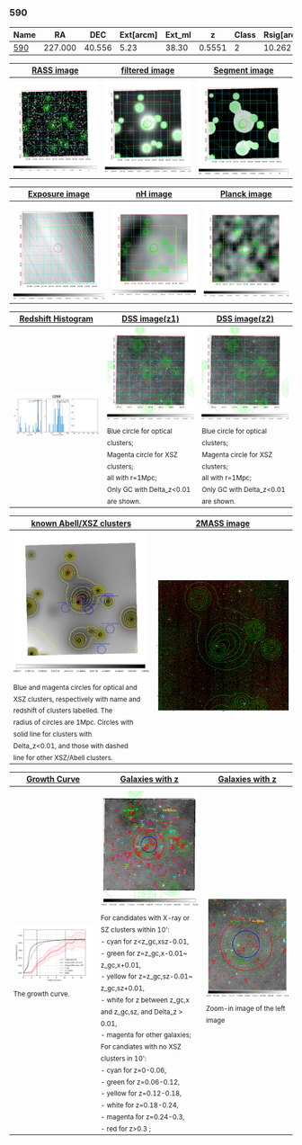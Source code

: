<div STYLE="page-break-after: always;"></div>

### 590

|Name          |RA          |DEC      | Ext[arcm] | Ext_ml | z    | Class| Rsig[arcmin] | CRsig[c/s] | CR500[c/s] | R500[Mpc] |L500[erg/s]|F500[erg/s/cm^2]| M500[Msun]|Tx[keV]|beta|GC(XSZ,Delta_z<0.01)| GC(OPT,Delta_z<0.01)|GC|alias|
|--------------|------------|------------|---|---|-----------|--------|------|------|----|----|----|----|----|----|----|----|----|----|---|
|[590](script/590.md)     | 227.000       | 40.556       | 5.23    | 38.30   | 0.5551 | 2   | 10.262 |0.088 |0.079 |1.257 |2.083e+45 |1.686e-12 |1.035e+15 |11.002 |0.836 |Tar, |Wen, redMaPPer, |Tar, |t269|

|[RASS image](../image/590/590_img.pdf)|[filtered image](../image/590/590_fil.pdf)|[Segment image](../image/590/590_seg.pdf)|
|-------------------|--------------------|-------------------|
| <img src="../image/590/590_img.png" width="300">  | <img src="../image/590/590_fil.png" width="300">   | <img src="../image/590/590_seg.png" width="300">  |

|[Exposure image](../image/590/590_mex.pdf)| [nH image](../image/590/590_nh.pdf)| [Planck image](../image/590/590_p.pdf)|
|-------------------|--------------------|-------------------|
|<img src="../image/590/590_mex.png" width="300">   | <img src="../image/590/590_nh.png" width="300">    | <img src="../image/590/590_p.png" width="300"> |

|[Redshift Histogram](../image/590/590_zg.pdf) | [DSS image(z1)](../image/590/590_dss_z1.pdf)      |  [DSS image(z2)](../image/590/590_dss_z2.pdf)    |
|-------------------|--------------------|-------------------|
|<img src="../image/590/590_zg.png" width="300"> |<img src="../image/590/590_dss_z1.png" width="300"> <sub><br>Blue circle for optical clusters; <br>Magenta circle for XSZ clusters; <br>all with r=1Mpc; <br>Only GC with Delta_z<0.01 are shown. </sub>| <img src="../image/590/590_dss_z2.png" width="300"><sub><br>Blue circle for optical clusters; <br>Magenta circle for XSZ clusters; <br>all with r=1Mpc; <br>Only GC with Delta_z<0.01 are shown. </sub> |

|[known Abell/XSZ clusters](../image/590/590_m.pdf) | [2MASS image](../image/590/590_2mass.pdf)      |
|-------------------|-------------------|
|<img src=../image/590/590_m.png width="300"> <sub><br>Blue and magenta circles for optical and <br>XSZ clusters, respectively with name and <br>redshift of clusters labelled. The <br>radius of circles are 1Mpc. Circles with <br>solid line for clusters with <br>Delta_z<0.01, and those with dashed <br>line for other XSZ/Abell clusters.        </sub>|<img src="../image/590/590_2mass.png" width="300">  |

|[Growth Curve](../image/590/590_gca_all.png) |[Galaxies with z](../image/590/590_opt_ned.pdf) |[Galaxies with z](../image/590/590_opt_ned_zoom.pdf) |
|-------------------|-------------------|-------------------|
| <img src="../image/590/590_gca_all.png" width="300"> <sub><br>The growth curve.</sub>| <img src=../image/590/590_opt_ned.png width="300"> <br><sub> For candidates with X-ray or SZ clusters within 10': <br> - cyan for z<z_gc,xsz-0.01, <br> - green for z=z_gc,x-0.01~ z_gc,x+0.01, <br> - yellow for z=z_gc,sz-0.01~ z_gc,sz+0.01, <br> - white for z between z_gc,x and z_gc,sz, and Delta_z > 0.01, <br> - magenta for other galaxies; <br>For candiates with no XSZ clusters in 10': <br> - cyan for z=0-0.06, <br> - green for z=0.06-0.12, <br> - yellow for z=0.12-0.18, <br> - white for z=0.18-0.24, <br> - magenta for z=0.24-0.3, <br> - red for z>0.3 ;  </sub>|<img src=../image/590/590_opt_ned_zoom.png width="300">  <br><sub> Zoom-in image of the left image</sub>|





